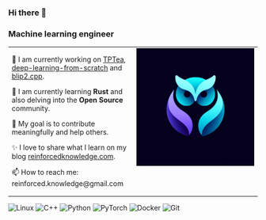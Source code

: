 ### Hi there 👋

### Machine learning engineer

<table>
  <tr>
    <!-- First Column -->
    <td valign="top" width="50%">
      <p>🔭 I am currently working on <a href="https://github.com/ReinforcedKnowledge/TPTea">TPTea</a>, <a href="https://github.com/ReinforcedKnowledge/deep-learning-from-scratch">deep-learning-from-scratch</a> and <a href="https://github.com/ReinforcedKnowledge/blip2.cpp">blip2.cpp</a>.</p>
      <p>🌱 I am currently learning <Strong>Rust</Strong> and also delving into the <Strong>Open Source</Strong> community.</p>
      <p>🎯 My goal is to contribute meaningfully and help others.</p>
      <p>✨ I love to share what I learn on my blog <a href="https://reinforcedknowledge.com">reinforcedknowledge.com</a>.</p>
      <p>📫 How to reach me: reinforced.knowledge@gmail.com</p>
    </td>
    <!-- Second Column -->
    <td valign="top" width="50%">
    <img src="assets/logo.png" alt="Reinforced Knowledge's logo"/>
    </td>    
  </tr>
</table>

![Linux](https://img.shields.io/badge/Linux-FCC624?style=for-the-badge&logo=linux&logoColor=black)
![C++](https://img.shields.io/badge/c++-%2300599C.svg?style=for-the-badge&logo=c%2B%2B&logoColor=white)
![Python](https://img.shields.io/badge/python-3670A0?style=for-the-badge&logo=python&logoColor=ffdd54)
![PyTorch](https://img.shields.io/badge/PyTorch-%23EE4C2C.svg?style=for-the-badge&logo=PyTorch&logoColor=white)
![Docker](https://img.shields.io/badge/docker-%230db7ed.svg?style=for-the-badge&logo=docker&logoColor=white)
![Git](https://img.shields.io/badge/git-%23F05033.svg?style=for-the-badge&logo=git&logoColor=white)


<!--
**ReinforcedKnowledge/ReinforcedKnowledge** is a ✨ _special_ ✨ repository because its `README.md` (this file) appears on your GitHub profile.

Here are some ideas to get you started:

- 🔭 I’m currently working on ...
- 🌱 I’m currently learning ...
- 👯 I’m looking to collaborate on ...
- 🤔 I’m looking for help with ...
- 💬 Ask me about ...
- 📫 How to reach me: ...
- 😄 Pronouns: ...
- ⚡ Fun fact: ...
-->
